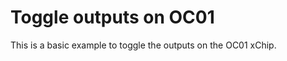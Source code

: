 Toggle outputs on OC01
======================

This is a basic example to toggle the outputs on the OC01 xChip.
